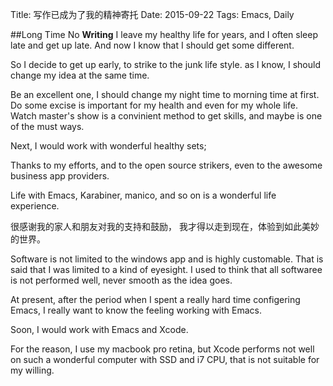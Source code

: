 Title: 写作已成为了我的精神寄托
Date: 2015-09-22
Tags: Emacs, Daily

##Long Time No **Writing**
I leave my healthy life for years, and I often sleep late and get up late.
And now I know that I should get some different.

So I decide to get up early, to strike to the junk life style.
as I know, I should change my idea at the same time.

Be an excellent one, I should change my night time to morning time at first.
Do some excise is important for my health and even for my whole life.
Watch master's show is a convinient method to get skills, and maybe is one of the must ways.

Next, I would work with wonderful healthy sets;

Thanks to my efforts, and to the open source strikers, even to the awesome business app providers.

Life with Emacs, Karabiner, manico, and so on is a wonderful life experience.

很感谢我的家人和朋友对我的支持和鼓励， 我才得以走到现在，体验到如此美妙的世界。

Software is not limited to the windows app and is highly customable.
That is said that I was limited to a kind of eyesight. I used to think that all softwaree is not performed well, never smooth as the idea goes.

At present, after the period when I spent a really hard time configering Emacs, I really want to know the feeling working with Emacs.

Soon, I would work with Emacs and Xcode.

For the reason, I use my macbook pro retina, but Xcode performs not well on such a wonderful computer with SSD and i7 CPU, that is not suitable for my willing.

